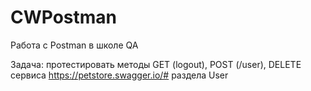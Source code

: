# CWPostman
Работа с Postman в школе QA

Задача: 
  протестировать методы GET (logout), POST (/user), DELETE 
  сервиса https://petstore.swagger.io/#
  раздела User
